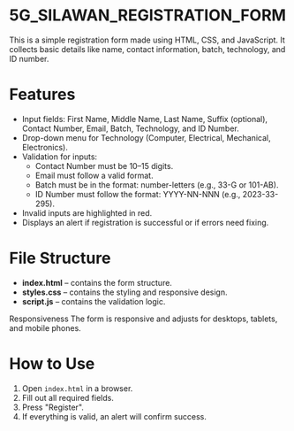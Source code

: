 # 5G_SILAWAN_REGISTRATION_FORM
This is a simple registration form made using HTML, CSS, and JavaScript. It collects basic details like name, contact information, batch, technology, and ID number.  

# Features
- Input fields: First Name, Middle Name, Last Name, Suffix (optional), Contact Number, Email, Batch, Technology, and ID Number.  
- Drop-down menu for Technology (Computer, Electrical, Mechanical, Electronics).  
- Validation for inputs:
  - Contact Number must be 10–15 digits.  
  - Email must follow a valid format.  
  - Batch must be in the format: number-letters (e.g., 33-G or 101-AB).  
  - ID Number must follow the format: YYYY-NN-NNN (e.g., 2023-33-295).  
- Invalid inputs are highlighted in red.  
- Displays an alert if registration is successful or if errors need fixing.  

# File Structure
- **index.html** – contains the form structure.  
- **styles.css** – contains the styling and responsive design.  
- **script.js** – contains the validation logic.  

 Responsiveness
The form is responsive and adjusts for desktops, tablets, and mobile phones.  

# How to Use
1. Open `index.html` in a browser.  
2. Fill out all required fields.  
3. Press "Register".  
4. If everything is valid, an alert will confirm success.  
